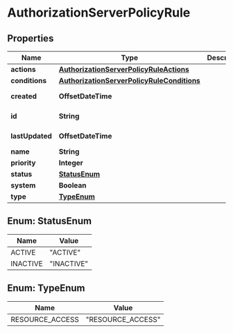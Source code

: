 

# AuthorizationServerPolicyRule


## Properties

| Name | Type | Description | Notes |
|------------ | ------------- | ------------- | -------------|
|**actions** | [**AuthorizationServerPolicyRuleActions**](AuthorizationServerPolicyRuleActions.md) |  |  [optional] |
|**conditions** | [**AuthorizationServerPolicyRuleConditions**](AuthorizationServerPolicyRuleConditions.md) |  |  [optional] |
|**created** | **OffsetDateTime** |  |  [optional] [readonly] |
|**id** | **String** |  |  [optional] [readonly] |
|**lastUpdated** | **OffsetDateTime** |  |  [optional] [readonly] |
|**name** | **String** |  |  [optional] |
|**priority** | **Integer** |  |  [optional] |
|**status** | [**StatusEnum**](#StatusEnum) |  |  [optional] |
|**system** | **Boolean** |  |  [optional] |
|**type** | [**TypeEnum**](#TypeEnum) |  |  [optional] |



## Enum: StatusEnum

| Name | Value |
|---- | -----|
| ACTIVE | &quot;ACTIVE&quot; |
| INACTIVE | &quot;INACTIVE&quot; |



## Enum: TypeEnum

| Name | Value |
|---- | -----|
| RESOURCE_ACCESS | &quot;RESOURCE_ACCESS&quot; |




